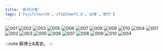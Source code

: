 ```yaml
---
title: '新月沙灣'
tags: ['Fujifilmxt20','xf1855mmf2.8','台灣','新竹']
---
```

![001](./img/instagram_output/202208/006.webp)
![002](./img/instagram_output/202208/010.webp)
![003](./img/instagram_output/202208/011.webp)
![005](./img/instagram_output/202208/020.webp)
![006](./img/instagram_output/202208/019.webp)
![007](./img/instagram_output/202208/015.webp)
![008](./img/instagram_output/202208/005.webp)
![009](./img/instagram_output/202208/008.webp)
![010](./img/instagram_output/202208/002.webp)
![004](./img/instagram_output/202208/018.webp)
![001](./img/instagram_output/202208/007.webp)
![002](./img/instagram_output/202208/001.webp)
![003](./img/instagram_output/202208/004.webp)
![005](./img/instagram_output/202208/009.webp)
![006](./img/instagram_output/202208/003.webp)
![007](./img/instagram_output/202208/013.webp)
![008](./img/instagram_output/202208/003.webp)
![009](./img/instagram_output/202208/017.webp)
![010](./img/instagram_output/202208/016.webp)
![004](./img/instagram_output/202208/014.webp)

:::note 
蘇博士&禹安。
:::